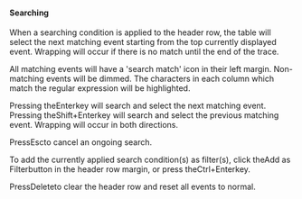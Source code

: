 #### Searching

When a searching condition is applied to the header row, the table will select the next matching event starting from the top currently displayed event. Wrapping will occur if there is no match until the end of the trace.

All matching events will have a 'search match' icon in their left margin. Non-matching events will be dimmed. The characters in each column which match the regular expression will be highlighted.



Pressing theEnterkey will search and select the next matching event. Pressing theShift+Enterkey will search and select the previous matching event. Wrapping will occur in both directions.

PressEscto cancel an ongoing search.

To add the currently applied search condition(s) as filter(s), click theAdd as Filterbutton in the header row margin, or press theCtrl+Enterkey.

PressDeleteto clear the header row and reset all events to normal.